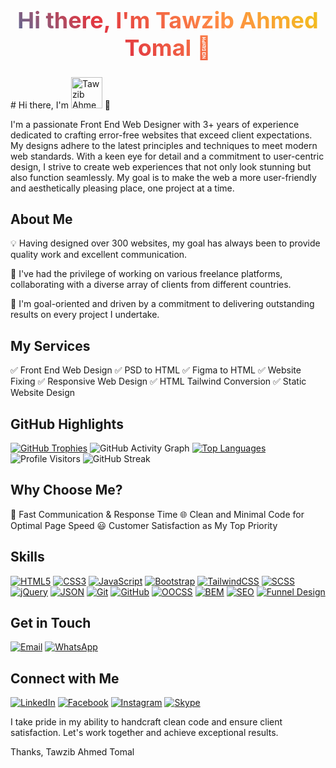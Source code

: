 <h1 style="background-image: linear-gradient(45deg, #2980b9, #e23741, #ff8b47, #f0c717); background-clip: text; -webkit-background-clip: text; color: transparent; text-align: center; font-size: 36px;">
  Hi there, I'm Tawzib Ahmed Tomal 👋
</h1>
# Hi there, I'm <img src="(https://avatars.githubusercontent.com/u/79678618?v=4)" alt="Tawzib Ahmed Tomal" width="50" height="50"> 👋

I'm a passionate Front End Web Designer with 3+ years of experience dedicated to crafting error-free websites that exceed client expectations. My designs adhere to the latest principles and techniques to meet modern web standards. With a keen eye for detail and a commitment to user-centric design, I strive to create web experiences that not only look stunning but also function seamlessly. My goal is to make the web a more user-friendly and aesthetically pleasing place, one project at a time.

## About Me
💡 Having designed over 300 websites, my goal has always been to provide quality work and excellent communication.

💼 I've had the privilege of working on various freelance platforms, collaborating with a diverse array of clients from different countries.

🎯 I'm goal-oriented and driven by a commitment to delivering outstanding results on every project I undertake.

## My Services
 ✅ Front End Web Design
 ✅ PSD to HTML
 ✅ Figma to HTML
 ✅ Website Fixing
 ✅ Responsive Web Design 
 ✅ HTML Tailwind Conversion
 ✅ Static Website Design 

## GitHub Highlights
[![GitHub Trophies](https://github-profile-trophy.vercel.app/?username=tomal223&theme=radical)](https://github.com/ryo-ma/github-profile-trophy)
![GitHub Activity Graph](https://activity-graph.herokuapp.com/graph?username=tomal223&bg_color=000000&color=4C71F2)
[![Top Languages](https://github-readme-stats.vercel.app/api/top-langs/?username=tomal223&theme=dark)](https://github.com/anuraghazra/github-readme-stats)
![Profile Visitors](https://visitor-badge.glitch.me/badge?page_id=tomal223.profile&labelColor=00FF00)
![GitHub Streak](https://github-readme-streak-stats.herokuapp.com/?user=tomal223&theme=dark)
 
## Why Choose Me?
 🚀 Fast Communication & Response Time
 🌐 Clean and Minimal Code for Optimal Page Speed
 😃 Customer Satisfaction as My Top Priority

## Skills
[![HTML5](https://img.shields.io/badge/HTML5-E34F26?style=for-the-badge&logo=html5&logoColor=white)](https://developer.mozilla.org/en-US/docs/Web/HTML)
[![CSS3](https://img.shields.io/badge/CSS3-1572B6?style=for-the-badge&logo=css3&logoColor=white)](https://developer.mozilla.org/en-US/docs/Web/CSS)
[![JavaScript](https://img.shields.io/badge/JavaScript-F7DF1E?style=for-the-badge&logo=javascript&logoColor=222)](https://developer.mozilla.org/en-US/docs/Web/JavaScript)
[![Bootstrap](https://img.shields.io/badge/Bootstrap-7952B3?style=for-the-badge&logo=bootstrap&logoColor=white)](https://getbootstrap.com/)
[![TailwindCSS](https://img.shields.io/badge/TailwindCSS-38B2AC?style=for-the-badge&logo=tailwind-css&logoColor=white)](https://tailwindcss.com/)
[![SCSS](https://img.shields.io/badge/SCSS-CC6699?style=for-the-badge&logo=sass&logoColor=white)](https://sass-lang.com/)
[![jQuery](https://img.shields.io/badge/jQuery-0769AD?style=for-the-badge&logo=jquery&logoColor=white)](https://jquery.com/)
[![JSON](https://img.shields.io/badge/JSON-000000?style=for-the-badge&logo=json&logoColor=white)](https://www.json.org/)
[![Git](https://img.shields.io/badge/Git-F05032?style=for-the-badge&logo=git&logoColor=white)](https://git-scm.com/)
[![GitHub](https://img.shields.io/badge/GitHub-181717?style=for-the-badge&logo=github&logoColor=white)](https://github.com/)
[![OOCSS](https://img.shields.io/badge/OOCSS-235A94?style=for-the-badge)](https://www.smashingmagazine.com/2011/12/an-introduction-to-object-oriented-css-oocss/)
[![BEM](https://img.shields.io/badge/BEM-1C1124?style=for-the-badge)](https://en.bem.info/)
[![SEO](https://img.shields.io/badge/SEO-47BAF1?style=for-the-badge)](https://developers.google.com/search/docs/beginner/seo-starter-guide)
[![Funnel Design](https://img.shields.io/badge/Funnel%20Design-FF6B6B?style=for-the-badge)](https://www.crazyegg.com/blog/funnel-design)

## Get in Touch
[![Email](https://img.shields.io/badge/Email-%23D14836?style=for-the-badge&logo=gmail&logoColor=white)](mailto:towhozib223@gmail.com)
[![WhatsApp](https://img.shields.io/badge/WhatsApp-%2325D366?style=for-the-badge&logo=whatsapp&logoColor=white)](https://wa.me/8801316483758)

## Connect with Me
[![LinkedIn](https://img.shields.io/badge/LinkedIn-0A66C2?style=for-the-badge&logo=linkedin&logoColor=white)](https://www.linkedin.com/in/tomal223)
[![Facebook](https://img.shields.io/badge/Facebook-1877F2?style=for-the-badge&logo=facebook&logoColor=white)](https://www.facebook.com/towhozibahmed)
[![Instagram](https://img.shields.io/badge/Instagram-E4405F?style=for-the-badge&logo=instagram&logoColor=white)](https://www.instagram.com/tomal_223)
[![Skype](https://img.shields.io/badge/Skype-00AFF0?style=for-the-badge&logo=skype&logoColor=white)](https://join.skype.com/invite/xTHkve6zE4Pm)

I take pride in my ability to handcraft clean code and ensure client satisfaction. Let's work together and achieve exceptional results.

Thanks,
Tawzib Ahmed Tomal
